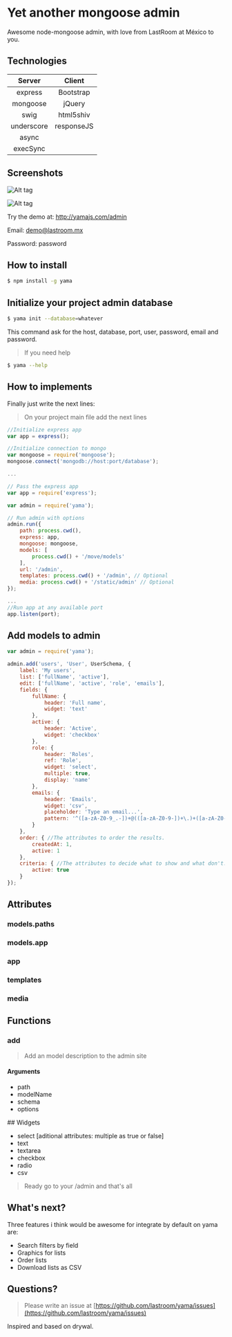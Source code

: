 Yet another mongoose admin
==========================

Awesome node-mongoose admin, with love from LastRoom at México to you.

## Technologies

| Server   | Client   |
|:--------:|:--------:|
|express   |Bootstrap |
|mongoose  |jQuery    |
|swig      |html5shiv |
|underscore|responseJS|
|async     |          |
|execSync  |          |

## Screenshots

![Alt tag](https://raw.githubusercontent.com/lastroom/yama/master/screenshots/Screen%20Shot%202014-06-05%20at%2018.05.19.png)

![Alt tag](https://raw.githubusercontent.com/lastroom/yama/master/screenshots/Screen%20Shot%202014-06-05%20at%2018.05.43.png)

Try the demo at: http://yamajs.com/admin

Email: demo@lastroom.mx

Password: password

## How to install

```sh
$ npm install -g yama
```

## Initialize your project admin database

```sh
$ yama init --database=whatever
```

This command ask for the host, database, port, user, password, email and password.

> If you need help

```sh
$ yama --help
```

## How to implements

Finally just write the next lines:

> On your project main file add the next lines

```javascript
//Initialize express app
var app = express();

//Initialize connection to mongo
var mongoose = require('mongoose');
mongoose.connect('mongodb://host:port/database');

...

// Pass the express app
var app = require('express');

var admin = require('yama');

// Run admin with options
admin.run({
    path: process.cwd(),
    express: app,
    mongoose: mongoose,
    models: [
        process.cwd() + '/move/models'
    ],
    url: '/admin',
    templates: process.cwd() + '/admin', // Optional
    media: process.cwd() + '/static/admin' // Optional
});

...
//Run app at any available port
app.listen(port);
```

## Add models to admin

```javascript
var admin = require('yama');

admin.add('users', 'User', UserSchema, {
    label: 'My users',
    list: ['fullName', 'active'],
    edit: ['fullName', 'active', 'role', 'emails'],
    fields: {
        fullName: {
            header: 'Full name',
            widget: 'text'
        },
        active: {
            header: 'Active',
            widget: 'checkbox'
        },
        role: {
            header: 'Roles',
            ref: 'Role',
            widget: 'select',
            multiple: true,
            display: 'name'
        },
        emails: {
            header: 'Emails',
            widget: 'csv',
            placeholder: 'Type an email...',
            pattern: '^([a-zA-Z0-9_.-])+@(([a-zA-Z0-9-])+\.)+([a-zA-Z0-9]{2,4})+$'
        }
    },
    order: { //The attributes to order the results.
        createdAt: 1,
        active: 1
    },
    criteria: { //The attributes to decide what to show and what don't.
        active: true
    }
});
```

## Attributes

### models.paths

> 

### models.app

### app

### templates

### media

## Functions

### add

> Add an model description to the admin site

#### Arguments

* path
* modelName
* schema
* options

## Widgets

* select [aditional attributes: multiple as true or false]
* text
* textarea
* checkbox
* radio
* csv

> Ready go to your /admin and that's all

## What's next?

Three features i think would be awesome for integrate by default on yama are:

* Search filters by field
* Graphics for lists
* Order lists
* Download lists as CSV

## Questions?

> Please write an issue at [https://github.com/lastroom/yama/issues](https://github.com/lastroom/yama/issues)

Inspired and based on drywal.

